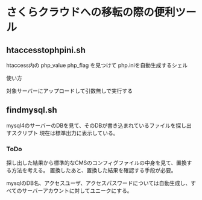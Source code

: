 # さくらクラウドへの移転の際の便利ツール

## htaccesstophpini.sh

htaccess内の
php_value
php_flag
を見つけて
php.iniを自動生成するシェル

使い方

対象サーバーにアップロードして引数無しで実行する

## findmysql.sh

mysql4のサーバーのDBを見て、そのDBが書き込まれているファイルを探し出すスクリプト
現在は標準出力に表示している。

### ToDo

探し出した結果から標準的なCMSのコンフィグファイルの中身を見て、置換する方法を考える。
置換したあと、置換した結果を確認する手段が必要。

mysqlのDB名、アクセスユーザ、アクセスパスワードについては自動生成し、すべてのサーバーアカウントに対してユニークにする。
